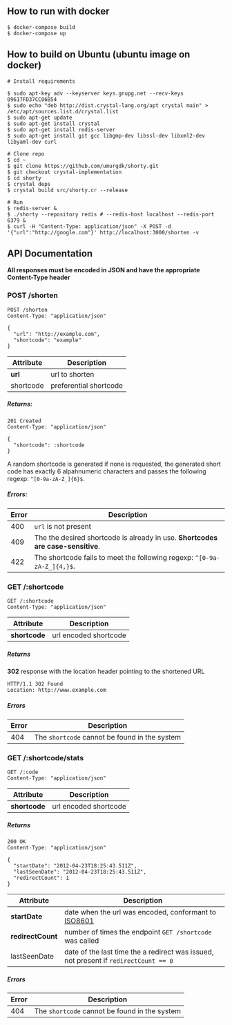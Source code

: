 ## How to run with docker

```
$ docker-compose build
$ docker-compose up
```

## How to build on Ubuntu (ubuntu image on docker)

```
# Install requirements

$ sudo apt-key adv --keyserver keys.gnupg.net --recv-keys 09617FD37CC06B54
$ sudo echo "deb http://dist.crystal-lang.org/apt crystal main" > /etc/apt/sources.list.d/crystal.list
$ sudo apt-get update
$ sudo apt-get install crystal
$ sudo apt-get install redis-server
$ sudo apt-get install git gcc libgmp-dev libssl-dev libxml2-dev libyaml-dev curl

# Clone repo
$ cd ~
$ git clone https://github.com/umurgdk/shorty.git
$ git checkout crystal-implementation
$ cd shorty
$ crystal deps
$ crystal build src/shorty.cr --release

# Run
$ redis-server &
$ ./shorty --repository redis # --redis-host localhost --redis-port 6379 &
$ curl -H "Content-Type: application/json" -X POST -d '{"url":"http://google.com"}' http://localhost:3000/shorten -v
```

## API Documentation

**All responses must be encoded in JSON and have the appropriate Content-Type header**


### POST /shorten

```
POST /shorten
Content-Type: "application/json"

{
  "url": "http://example.com",
  "shortcode": "example"
}
```

Attribute | Description
--------- | -----------
**url**   | url to shorten
shortcode | preferential shortcode

##### Returns:

```
201 Created
Content-Type: "application/json"

{
  "shortcode": :shortcode
}
```

A random shortcode is generated if none is requested, the generated short code has exactly 6 alpahnumeric characters and passes the following regexp: ```^[0-9a-zA-Z_]{6}$```.

##### Errors:

Error | Description
----- | ------------
400   | ```url``` is not present
409   | The the desired shortcode is already in use. **Shortcodes are case-sensitive**.
422   | The shortcode fails to meet the following regexp: ```^[0-9a-zA-Z_]{4,}$```.


### GET /:shortcode

```
GET /:shortcode
Content-Type: "application/json"
```

Attribute      | Description
-------------- | -----------
**shortcode**  | url encoded shortcode

##### Returns

**302** response with the location header pointing to the shortened URL

```
HTTP/1.1 302 Found
Location: http://www.example.com
```

##### Errors

Error | Description
----- | ------------
404   | The ```shortcode``` cannot be found in the system

### GET /:shortcode/stats

```
GET /:code
Content-Type: "application/json"
```

Attribute      | Description
-------------- | -----------
**shortcode**  | url encoded shortcode

##### Returns

```
200 OK
Content-Type: "application/json"

{
  "startDate": "2012-04-23T18:25:43.511Z",
  "lastSeenDate": "2012-04-23T18:25:43.511Z",
  "redirectCount": 1
}
```

Attribute         | Description
--------------    | -----------
**startDate**     | date when the url was encoded, conformant to [ISO8601](http://en.wikipedia.org/wiki/ISO_8601)
**redirectCount** | number of times the endpoint ```GET /shortcode``` was called
lastSeenDate      | date of the last time the a redirect was issued, not present if ```redirectCount == 0```

##### Errors

Error | Description
----- | ------------
404   | The ```shortcode``` cannot be found in the system


